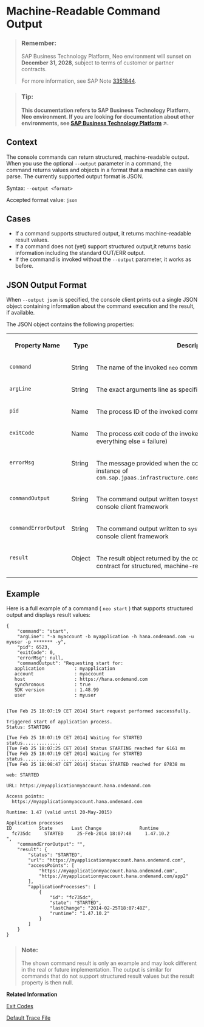 <!-- loiob35e1e92ceb647daac49098b828dac92 -->

# Machine-Readable Command Output

> ### Remember:  
> SAP Business Technology Platform, Neo environment will sunset on **December 31, 2028**, subject to terms of customer or partner contracts.
> 
> For more information, see SAP Note [3351844](https://me.sap.com/notes/3351844).

> ### Tip:  
> **This documentation refers to SAP Business Technology Platform, Neo environment. If you are looking for documentation about other environments, see [SAP Business Technology Platform](https://help.sap.com/viewer/65de2977205c403bbc107264b8eccf4b/Cloud/en-US/6a2c1ab5a31b4ed9a2ce17a5329e1dd8.html "SAP Business Technology Platform (SAP BTP) is an integrated offering comprised of four technology portfolios: database and data management, application development and integration, analytics, and intelligent technologies. The platform offers users the ability to turn data into business value, compose end-to-end business processes, and build and extend SAP applications quickly.") :arrow_upper_right:.**



## Context

The console commands can return structured, machine-readable output. When you use the optional `--output` parameter in a command, the command returns values and objects in a format that a machine can easily parse. The currently supported output format is JSON.

Syntax: `--output <format>` 

Accepted format value: `json`



## Cases

-   If a command supports structured output, it returns machine-readable result values.
-   If a command does not \(yet\) support structured output,it returns basic information including the standard OUT/ERR output.
-   If the command is invoked without the `--output` parameter, it works as before.



## JSON Output Format

When `--output json` is specified, the console client prints out a single JSON object containing information about the command execution and the result, if available.

The JSON object contains the following properties:


<table>
<tr>
<th valign="top">

Property Name



</th>
<th valign="top">

Type



</th>
<th valign="top">

Description



</th>
</tr>
<tr>
<td valign="top">

`command`



</td>
<td valign="top">

String



</td>
<td valign="top">

The name of the invoked `neo` command



</td>
</tr>
<tr>
<td valign="top">

`argLine`



</td>
<td valign="top">

String



</td>
<td valign="top">

The exact arguments line as specified by the calling script



</td>
</tr>
<tr>
<td valign="top">

`pid`



</td>
<td valign="top">

Name



</td>
<td valign="top">

The process ID of the invoked command



</td>
</tr>
<tr>
<td valign="top">

`exitCode`



</td>
<td valign="top">

Name



</td>
<td valign="top">

The process exit code of the invoked command \( `0` = successful, everything else = failure\)



</td>
</tr>
<tr>
<td valign="top">

`errorMsg`



</td>
<td valign="top">

String



</td>
<td valign="top">

The message provided when the command implementation throws instance of `com.sap.jpaas.infrastructure.console.exception.CommandException`



</td>
</tr>
<tr>
<td valign="top">

`commandOutput`



</td>
<td valign="top">

String



</td>
<td valign="top">

The command output written to`system.out` and captured by the console client framework



</td>
</tr>
<tr>
<td valign="top">

`commandErrorOutput`



</td>
<td valign="top">

String



</td>
<td valign="top">

The command output written to `system.err` and captured by the console client framework



</td>
</tr>
<tr>
<td valign="top">

`result`



</td>
<td valign="top">

Object



</td>
<td valign="top">

The result object returned by the command following the new contract for structured, machine-readable output



</td>
</tr>
</table>



## Example

Here is a full example of a command \( `neo start` \) that supports structured output and displays result values:

```
{
    "command": "start",
    "argLine": "-a myaccount -b myapplication -h hana.ondemand.com -u myuser -p ******* -y",
    "pid": 6523,
    "exitCode": 0,
    "errorMsg": null,
    "commandOutput": "Requesting start for:
   application           : myapplication
   account               : myaccount
   host                  : https://hana.ondemand.com
   synchronous           : true
   SDK version           : 1.48.99
   user                  : myuser
 
 
[Tue Feb 25 18:07:19 CET 2014] Start request performed successfully.
 
Triggered start of application process.
Status: STARTING
 
[Tue Feb 25 18:07:19 CET 2014] Waiting for STARTED status..............
[Tue Feb 25 18:07:25 CET 2014] Status STARTING reached for 6161 ms
[Tue Feb 25 18:07:19 CET 2014] Waiting for STARTED status..................................
[Tue Feb 25 18:08:47 CET 2014] Status STARTED reached for 87838 ms
 
web: STARTED
 
URL: https://myapplicationmyaccount.hana.ondemand.com
 
Access points:
  https://myapplicationmyaccount.hana.ondemand.com
 
Runtime: 1.47 (valid until 20-May-2015)
 
Application processes
ID          State       Last Change              Runtime
  fc735dc     STARTED     25-Feb-2014 18:07:48     1.47.10.2
",
    "commandErrorOutput": "",
    "result": {
        "status": "STARTED",
        "url": "https://myapplicationmyaccount.hana.ondemand.com",
        "accessPoints": [
            "https://myapplicationmyaccount.hana.ondemand.com",
            "https://myapplicationmyaccount.hana.ondemand.com/app2"
        ],
        "applicationProcesses": [
            {
                "id": "fc735dc",
                "state": "STARTED",
                "lastChange": "2014-02-25T18:07:48Z",
                "runtime": "1.47.10.2"
            }
        ]
    }
}
```

> ### Note:  
> The shown command result is only an example and may look different in the real or future implementation. The output is similar for commands that do not support structured result values but the result property is then null.

**Related Information**  


[Exit Codes](https://help.sap.com/viewer/ea72206b834e4ace9cd834feed6c0e09/Cloud/en-US/7886796eb9b9419fa6cecf1d215c38d8.html)

[Default Trace File](https://help.sap.com/viewer/ea72206b834e4ace9cd834feed6c0e09/Cloud/en-US/1b651b3aa5f54538a8f452f6fda0f5c3.html)

